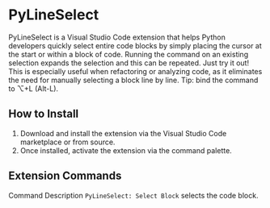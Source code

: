 # PyLineSelect

PyLineSelect is a Visual Studio Code extension that helps Python developers quickly select entire code blocks by simply placing the cursor at the start or within a block of code. Running the command on an existing selection expands the selection and this can be repeated. Just try it out!
This is especially useful when refactoring or analyzing code, as it eliminates the need for manually selecting a block line by line.
Tip: bind the command to &#x2325;+L (Alt-L).

## How to Install

1. Download and install the extension via the Visual Studio Code marketplace or from source.
2. Once installed, activate the extension via the command palette.

## Extension Commands
Command	Description
`PyLineSelect: Select Block` selects the code block.